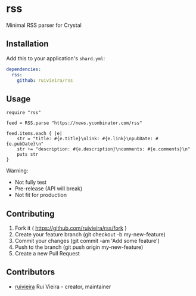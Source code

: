 # rss

Minimal RSS parser for Crystal

## Installation


Add this to your application's `shard.yml`:

```yaml
dependencies:
  rss:
    github: ruivieira/rss
```


## Usage


```crystal
require "rss"

feed = RSS.parse "https://news.ycombinator.com/rss"

feed.items.each { |e| 
	str = "title: #{e.title}\nlink: #{e.link}\npubDate: #{e.pubDate}\n"
	str += "description: #{e.description}\ncomments: #{e.comments}\n"
	puts str 
}
```

Warning:

- Not fully test
- Pre-release (API will break)
- Not fit for production



## Contributing

1. Fork it ( https://github.com/ruivieira/rss/fork )
2. Create your feature branch (git checkout -b my-new-feature)
3. Commit your changes (git commit -am 'Add some feature')
4. Push to the branch (git push origin my-new-feature)
5. Create a new Pull Request

## Contributors

- [ruivieira](https://github.com/ruivieira) Rui Vieira - creator, maintainer